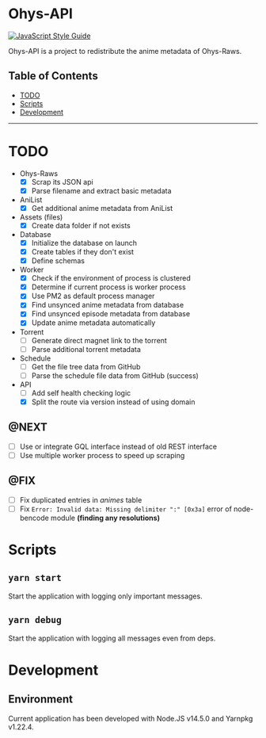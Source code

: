 # Ohys-API

[![JavaScript Style Guide](https://img.shields.io/badge/code_style-standard-brightgreen.svg)](https://standardjs.com)

Ohys-API is a project to redistribute the anime metadata of Ohys-Raws.

## Table of Contents

- [TODO](#TODO)
- [Scripts](#scripts)
- [Development](#development)

----

# TODO

- Ohys-Raws
  - [x] Scrap its JSON api
  - [x] Parse filename and extract basic metadata
- AniList
  - [x] Get additional anime metadata from AniList
- Assets (files)
  - [x] Create data folder if not exists
- Database
  - [x] Initialize the database on launch
  - [x] Create tables if they don't exist
  - [x] Define schemas
- Worker
  - [x] Check if the environment of process is clustered
  - [x] Determine if current process is worker process
  - [x] Use PM2 as default process manager
  - [x] Find unsynced anime metadata from database
  - [x] Find unsynced episode metadata from database
  - [x] Update anime metadata automatically
- Torrent
  - [ ] Generate direct magnet link to the torrent
  - [ ] Parse additional torrent metadata
- Schedule
  - [ ] Get the file tree data from GitHub
  - [ ] Parse the schedule file data from GitHub (success)
- API
  - [ ] Add self health checking logic
  - [x] Split the route via version instead of using domain

## @NEXT

- [ ] Use or integrate GQL interface instead of old REST interface
- [ ] Use multiple worker process to speed up scraping

## @FIX

- [ ] Fix duplicated entries in *animes* table
- [ ] Fix `Error: Invalid data: Missing delimiter ":" [0x3a]` error of node-bencode module **(finding any resolutions)**

# Scripts

## `yarn start`

Start the application with logging only important messages.

## `yarn debug`

Start the application with logging all messages even from deps.

# Development

## Environment

Current application has been developed with Node.JS v14.5.0 and Yarnpkg v1.22.4.
